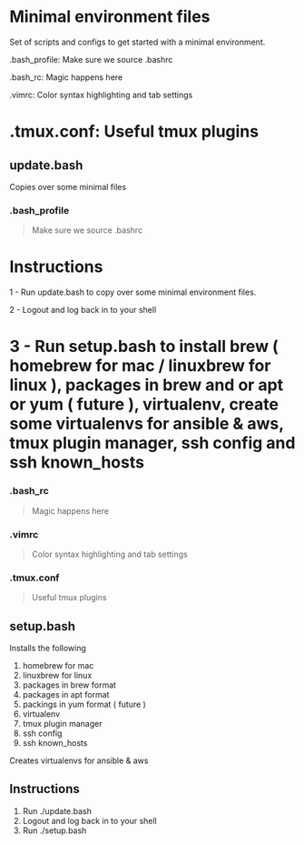 # Minimal environment files
Set of scripts and configs to get started with a minimal environment. 

.bash_profile:  Make sure we source .bashrc

.bash_rc:       Magic happens here

.vimrc:         Color syntax highlighting and tab settings

.tmux.conf:     Useful tmux plugins
=======
## update.bash
Copies over some minimal files

### .bash_profile  
> Make sure we source .bashrc


Instructions
============
1 - Run update.bash to copy over some minimal environment files.

2 - Logout and log back in to your shell

3 - Run setup.bash to install brew ( homebrew for mac / linuxbrew for linux ), packages in brew and or apt or yum ( future ), virtualenv, create some virtualenvs for ansible & aws, tmux plugin manager, ssh config and ssh known_hosts
=======
### .bash_rc
> Magic happens here

### .vimrc         
> Color syntax highlighting and tab settings

### .tmux.conf    
> Useful tmux plugins


## setup.bash
Installs the following
>
1. homebrew for mac
1. linuxbrew for linux
1. packages in brew format
1. packages in apt format
1. packings in yum format ( future )
1. virtualenv
1. tmux plugin manager
1. ssh config
1. ssh known_hosts

Creates virtualenvs for ansible & aws


## Instructions

1. Run ./update.bash
1. Logout and log back in to your shell
1. Run ./setup.bash


